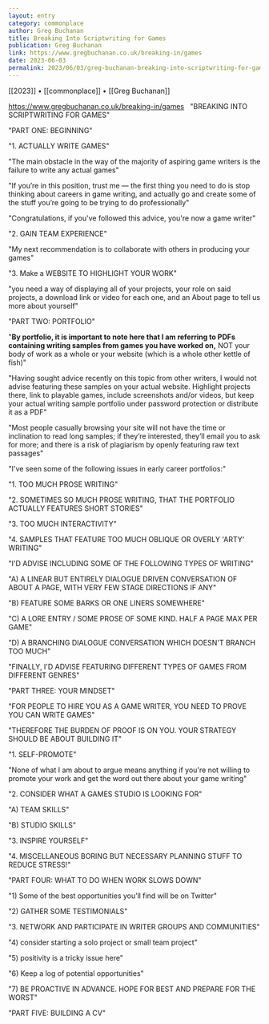 ```yaml
---
layout: entry
category: commonplace
author: Greg Buchanan
title: Breaking Into Scriptwriting for Games
publication: Greg Buchanan
link: https://www.gregbuchanan.co.uk/breaking-in/games
date: 2023-06-03
permalink: 2023/06/03/greg-buchanan-breaking-into-scriptwriting-for-games
---
```


[[2023]] • [[commonplace]] • [[Greg Buchanan]]

https://www.gregbuchanan.co.uk/breaking-in/games
 
"BREAKING INTO SCRIPTWRITING FOR GAMES"

"PART ONE: BEGINNING"

"1. ACTUALLY WRITE GAMES"

"The main obstacle in the way of the majority of aspiring game writers is the failure to write any actual games"

"If you’re in this position, trust me — the first thing you need to do is stop thinking about careers in game writing, and actually go and create some of the stuff you’re going to be trying to do professionally"

"Congratulations, if you've followed this advice, you're now a game writer"

"2. GAIN TEAM EXPERIENCE"

"My next recommendation is to collaborate with others in producing your games"

"3. Make a WEBSITE TO HIGHLIGHT YOUR WORK"

"you need a way of displaying all of your projects, your role on said projects, a download link or video for each one, and an About page to tell us more about yourself"

"PART TWO: PORTFOLIO"

"**By portfolio, it is important to note here that I am referring to PDFs containing writing samples from games you have worked on,** NOT your body of work as a whole or your website (which is a whole other kettle of fish)"

"Having sought advice recently on this topic from other writers, I would not advise featuring these samples on your actual website. Highlight projects there, link to playable games, include screenshots and/or videos, but keep your actual writing sample portfolio under password protection or distribute it as a PDF"

"Most people casually browsing your site will not have the time or inclination to read long samples; if they’re interested, they’ll email you to ask for more; and there is a risk of plagiarism by openly featuring raw text passages"

"I've seen some of the following issues in early career portfolios:"

"1. TOO MUCH PROSE WRITING"

"2. SOMETIMES SO MUCH PROSE WRITING, THAT THE PORTFOLIO ACTUALLY FEATURES SHORT STORIES"

"3. TOO MUCH INTERACTIVITY"

"4. SAMPLES THAT FEATURE TOO MUCH OBLIQUE OR OVERLY 'ARTY' WRITING"

"I'D ADVISE INCLUDING SOME OF THE FOLLOWING TYPES OF WRITING"

"A) A LINEAR BUT ENTIRELY DIALOGUE DRIVEN CONVERSATION OF ABOUT A PAGE, WITH VERY FEW STAGE DIRECTIONS IF ANY"

"B) FEATURE SOME BARKS OR ONE LINERS SOMEWHERE"

"C) A LORE ENTRY / SOME PROSE OF SOME KIND. HALF A PAGE MAX PER GAME"

"D) A BRANCHING DIALOGUE CONVERSATION WHICH DOESN'T BRANCH TOO MUCH"

"FINALLY, I'D ADVISE FEATURING DIFFERENT TYPES OF GAMES FROM DIFFERENT GENRES"

"PART THREE: YOUR MINDSET"

"FOR PEOPLE TO HIRE YOU AS A GAME WRITER, YOU NEED TO PROVE YOU CAN WRITE GAMES"

"THEREFORE THE BURDEN OF PROOF IS ON YOU. YOUR STRATEGY SHOULD BE ABOUT BUILDING IT"

"1. SELF-PROMOTE"

"None of what I am about to argue means anything if you're not willing to promote your work and get the word out there about your game writing"

"2. CONSIDER WHAT A GAMES STUDIO IS LOOKING FOR"

"A) TEAM SKILLS"

"B) STUDIO SKILLS"

"3. INSPIRE YOURSELF"

"4. MISCELLANEOUS BORING BUT NECESSARY PLANNING STUFF TO REDUCE STRESS!"

"PART FOUR: WHAT TO DO WHEN WORK SLOWS DOWN"

"1) Some of the best opportunities you’ll find will be on Twitter"

"2) GATHER SOME TESTIMONIALS"

"3. NETWORK AND PARTICIPATE IN WRITER GROUPS AND COMMUNITIES"

"4) consider starting a solo project or small team project"

"5) positivity is a tricky issue here"

"6) Keep a log of potential opportunities"

"7) BE PROACTIVE IN ADVANCE. HOPE FOR BEST AND PREPARE FOR THE WORST"

"PART FIVE: BUILDING A CV"
